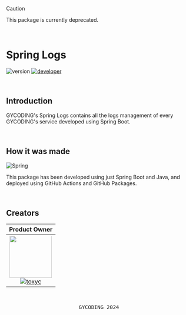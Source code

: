 > [!CAUTION]
> This package is currently deprecated.

<br>

# Spring Logs

![version](https://img.shields.io/badge/version-1.1.1-gold?style=for-the-badge)
[![developer](https://img.shields.io/badge/developed-GYCODING-B833FF?style=for-the-badge)](https://gycoding.com)

<br>

## Introduction

GYCODING's Spring Logs contains all the logs management of every GYCODING's service developed using Spring Boot.

<br>

## How it was made

![Spring](https://img.shields.io/badge/spring-%236DB33F.svg?style=for-the-badge&logo=spring&logoColor=white)

This package has been developed using just Spring Boot and Java, and deployed using GitHub Actions and GitHub Packages.

<br>

## Creators

|                                                                               Product Owner                                                                                |
|:--------------------------------------------------------------------------------------------------------------------------------------------------------------------------:|
| <img src="https://github.com/gy-toxyc.png?size=115" width=115> <br> [![toxyc](https://img.shields.io/badge/toxyc-yellow?style=for-the-badge)](https://github.com/gy-toxyc) |

<br>

<pre align="center">GYCODING 2024</pre>
